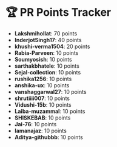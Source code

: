 # 🏆 PR Points Tracker

- **Lakshmihollat**: 70 points
- **InderjotSingh17**: 40 points
- **khushi-verma1504**: 20 points
- **Rabia-Parveen**: 10 points
- **Soumyosish**: 10 points
- **sarthakbhatele**: 10 points
- **Sejal-collection**: 10 points
- **rushika1256**: 10 points
- **anshika-ux**: 10 points
- **vanshaggarwal27**: 10 points
- **shrutiiii007**: 10 points
- **Vidushi-15b**: 10 points
- **Laiba-muzammal**: 10 points
- **SHISKEBAB**: 10 points
- **Jai-76**: 10 points
- **Iamanajaz**: 10 points
- **Aditya-githubbb**: 10 points
